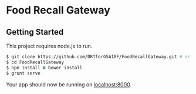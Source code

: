 # Food Recall Gateway

## Getting Started
This project requires node.js to run.


```sh
$ git clone https://github.com/DRTforGSA18F/FoodRecallGateway.git # or clone your own fork
$ cd FoodRecallGateway
$ npm install & bower install
$ grunt serve
```

Your app should now be running on [localhost:8000](http://localhost:8000/).
